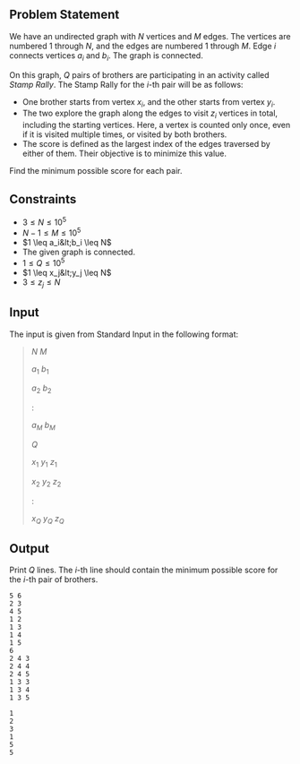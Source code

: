 ## Problem Statement

We have an undirected graph with $N$ vertices and $M$ edges. The vertices are numbered $1$ through $N$, and the edges are numbered $1$ through $M$. Edge $i$ connects vertices $a_i$ and $b_i$. The graph is connected.

On this graph, $Q$ pairs of brothers are participating in an activity called *Stamp Rally*. The Stamp Rally for the $i$-th pair will be as follows:

- One brother starts from vertex $x_i$, and the other starts from vertex $y_i$.
- The two explore the graph along the edges to visit $z_i$ vertices in total, including the starting vertices. Here, a vertex is counted only once, even if it is visited multiple times, or visited by both brothers.
- The score is defined as the largest index of the edges traversed by either of them. Their objective is to minimize this value.

Find the minimum possible score for each pair.

## Constraints

- $3 \leq N \leq 10^5$
- $N - 1 \leq M \leq 10^5$
- $1 \leq a_i&lt;b_i \leq N$
- The given graph is connected.
- $1 \leq Q \leq 10^5$
- $1 \leq x_j&lt;y_j \leq N$
- $3 \leq z_j \leq N$

## Input

The input is given from Standard Input in the following format:

> $N$ $M$
> 
> $a_1$ $b_1$
> 
> $a_2$ $b_2$
> 
> $:$
> 
> $a_M$ $b_M$
> 
> $Q$
> 
> $x_1$ $y_1$ $z_1$
> 
> $x_2$ $y_2$ $z_2$
> 
> $:$
> 
> $x_Q$ $y_Q$ $z_Q$

## Output

Print $Q$ lines. The $i$-th line should contain the minimum possible score for the $i$-th pair of brothers.

```input1
5 6
2 3
4 5
1 2
1 3
1 4
1 5
6
2 4 3
2 4 4
2 4 5
1 3 3
1 3 4
1 3 5
```

```output1
1
2
3
1
5
5
```